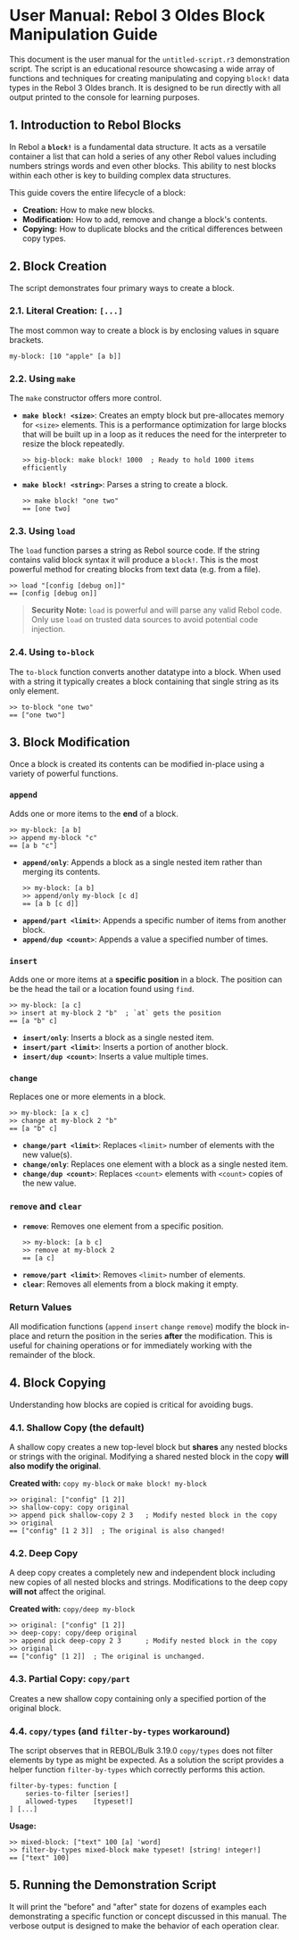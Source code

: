 # User Manual: Rebol 3 Oldes Block Manipulation Guide

This document is the user manual for the `untitled-script.r3` demonstration script. The script is an educational resource showcasing a wide array of functions and techniques for creating manipulating and copying `block!` data types in the Rebol 3 Oldes branch. It is designed to be run directly with all output printed to the console for learning purposes.

## 1. Introduction to Rebol Blocks

In Rebol a **`block!`** is a fundamental data structure. It acts as a versatile container a list that can hold a series of any other Rebol values including numbers strings words and even other blocks. This ability to nest blocks within each other is key to building complex data structures.

This guide covers the entire lifecycle of a block:
- **Creation:** How to make new blocks.
- **Modification:** How to add, remove and change a block's contents.
- **Copying:** How to duplicate blocks and the critical differences between copy types.

## 2. Block Creation

The script demonstrates four primary ways to create a block.

### 2.1. Literal Creation: `[...]`
The most common way to create a block is by enclosing values in square brackets.
```rebol
my-block: [10 "apple" [a b]]
```

### 2.2. Using `make`
The `make` constructor offers more control.
- **`make block! <size>`**: Creates an empty block but pre-allocates memory for `<size>` elements. This is a performance optimization for large blocks that will be built up in a loop as it reduces the need for the interpreter to resize the block repeatedly.
    ```rebol
    >> big-block: make block! 1000  ; Ready to hold 1000 items efficiently
    ```
- **`make block! <string>`**: Parses a string to create a block.
    ```rebol
    >> make block! "one two"
    == [one two]
    ```

### 2.3. Using `load`
The `load` function parses a string as Rebol source code. If the string contains valid block syntax it will produce a `block!`. This is the most powerful method for creating blocks from text data (e.g. from a file).
```rebol
>> load "[config [debug on]]"
== [config [debug on]]
```
> **Security Note:** `load` is powerful and will parse any valid Rebol code. Only use `load` on trusted data sources to avoid potential code injection.

### 2.4. Using `to-block`
The `to-block` function converts another datatype into a block. When used with a string it typically creates a block containing that single string as its only element.
```rebol
>> to-block "one two"
== ["one two"]
```

## 3. Block Modification

Once a block is created its contents can be modified in-place using a variety of powerful functions.

### `append`
Adds one or more items to the **end** of a block.
```rebol
>> my-block: [a b]
>> append my-block "c"
== [a b "c"]
```
- **`append/only`**: Appends a block as a single nested item rather than merging its contents.
    ```rebol
    >> my-block: [a b]
    >> append/only my-block [c d]
    == [a b [c d]]
    ```
- **`append/part <limit>`**: Appends a specific number of items from another block.
- **`append/dup <count>`**: Appends a value a specified number of times.

### `insert`
Adds one or more items at a **specific position** in a block. The position can be the head the tail or a location found using `find`.
```rebol
>> my-block: [a c]
>> insert at my-block 2 "b"  ; `at` gets the position
== [a "b" c]
```
- **`insert/only`**: Inserts a block as a single nested item.
- **`insert/part <limit>`**: Inserts a portion of another block.
- **`insert/dup <count>`**: Inserts a value multiple times.

### `change`
Replaces one or more elements in a block.
```rebol
>> my-block: [a x c]
>> change at my-block 2 "b"
== [a "b" c]
```
- **`change/part <limit>`**: Replaces `<limit>` number of elements with the new value(s).
- **`change/only`**: Replaces one element with a block as a single nested item.
- **`change/dup <count>`**: Replaces `<count>` elements with `<count>` copies of the new value.

### `remove` and `clear`
- **`remove`**: Removes one element from a specific position.
    ```rebol
    >> my-block: [a b c]
    >> remove at my-block 2
    == [a c]
    ```
- **`remove/part <limit>`**: Removes `<limit>` number of elements.
- **`clear`**: Removes all elements from a block making it empty.

### Return Values
All modification functions (`append` `insert` `change` `remove`) modify the block in-place and return the position in the series **after** the modification. This is useful for chaining operations or for immediately working with the remainder of the block.

## 4. Block Copying

Understanding how blocks are copied is critical for avoiding bugs.

### 4.1. Shallow Copy (the default)
A shallow copy creates a new top-level block but **shares** any nested blocks or strings with the original. Modifying a shared nested block in the copy **will also modify the original**.

**Created with:** `copy my-block` or `make block! my-block`
```rebol
>> original: ["config" [1 2]]
>> shallow-copy: copy original
>> append pick shallow-copy 2 3   ; Modify nested block in the copy
>> original
== ["config" [1 2 3]]  ; The original is also changed!
```

### 4.2. Deep Copy
A deep copy creates a completely new and independent block including new copies of all nested blocks and strings. Modifications to the deep copy **will not** affect the original.

**Created with:** `copy/deep my-block`
```rebol
>> original: ["config" [1 2]]
>> deep-copy: copy/deep original
>> append pick deep-copy 2 3      ; Modify nested block in the copy
>> original
== ["config" [1 2]]  ; The original is unchanged.
```

### 4.3. Partial Copy: `copy/part`
Creates a new shallow copy containing only a specified portion of the original block.

### 4.4. `copy/types` (and `filter-by-types` workaround)
The script observes that in REBOL/Bulk 3.19.0 `copy/types` does not filter elements by type as might be expected. As a solution the script provides a helper function `filter-by-types` which correctly performs this action.

```rebol
filter-by-types: function [
    series-to-filter [series!]
    allowed-types    [typeset!]
] [...]
```

**Usage:**
```rebol
>> mixed-block: ["text" 100 [a] 'word]
>> filter-by-types mixed-block make typeset! [string! integer!]
== ["text" 100]
```

## 5. Running the Demonstration Script
It will print the "before" and "after" state for dozens of examples each demonstrating a specific function or concept discussed in this manual. The verbose output is designed to make the behavior of each operation clear.

